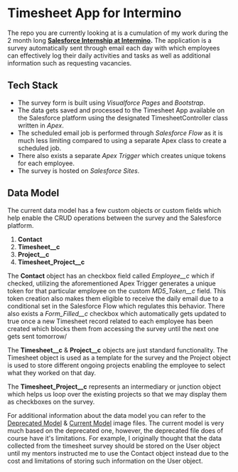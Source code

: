# Timesheet App for Intermino

The repo you are currently looking at is a cumulation of my work during the 2 month long **[Salesforce Internship at Intermino](https://trailhead.salesforce.com/users/lxdain/trailmixes/intermino-internship).** The application is a survey automatically sent through email each day with which employees can effectively log their daily activities and tasks as well as additional information such as requesting vacancies. 

## Tech Stack

 - The survey form is built using *Visualforce Pages* and *Bootstrap*.
 - The data gets saved and processed to the Timesheet App available on the Salesforce platform using the designated TimesheetController class written in *Apex*.
 - The scheduled email job is performed through *Salesforce Flow* as it is much less limiting compared to using a separate Apex class to create a scheduled job.
 - There also exists a separate *Apex Trigger* which creates unique tokens for each employee.
 - The survey is hosted on *Salesforce Sites*.

## Data Model

The current data model has a few custom objects or custom fields which help enable the CRUD operations between the survey and the Salesforce platform.

 1. **Contact**
 2. **Timesheet__c**
 3. **Project__c**
 4. **Timesheet_Project__c**
 
 The **Contact** object has an checkbox field called *Employee__c* which if checked, utilizing the aforementioned Apex Trigger generates a unique token for that particular employee on the custom *MD5_Token__c* field. This token creation also makes them eligible to receive the daily email due to a conditional set in the Salesforce Flow which regulates this behavior. There also exists a *Form_Filled__c* checkbox which automatically gets updated to true once a new Timesheet record related to each employee has been created which blocks them from accessing the survey until the next one gets sent tomorrow/

The **Timesheet__c** & **Project__c** objects are just standard functionality.
The Timesheet object is used as a template for the survey and the Project object is used to store different ongoing projects enabling the employee to select what they worked on that day.

The **Timesheet_Project__c** represents an intermediary or junction object which helps us loop over the existing projects so that we may display them as checkboxes on the survey.

For additional information about the data model you can refer to the [Deprecated Model](https://github.com/lxdain/Timesheet-App/blob/main/data_model_deprecated.png) & [Current Model](https://github.com/lxdain/Timesheet-App/blob/main/data_model.png) image files. The current model is very much based on the deprecated one, however, the deprecated file does of course have it's limitations. For example, I originally thought that the data collected from the timesheet survey should be stored on the User object until my mentors instructed me to use the Contact object instead due to the cost and limitations of storing such information on the User object.
